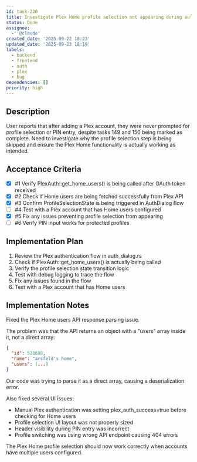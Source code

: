 ```yaml
---
id: task-220
title: Investigate Plex Home profile selection not appearing during authentication
status: Done
assignee:
  - '@claude'
created_date: '2025-09-22 18:23'
updated_date: '2025-09-23 18:19'
labels:
  - backend
  - frontend
  - auth
  - plex
  - bug
dependencies: []
priority: high
---
```


## Description

<!-- SECTION:DESCRIPTION:BEGIN -->
User reports that after adding a Plex account, they were never prompted for profile selection or PIN entry, despite tasks 149 and 150 being marked as complete. Need to investigate why the profile selection step is being skipped and ensure the Plex Home functionality is actually working as intended.
<!-- SECTION:DESCRIPTION:END -->

## Acceptance Criteria
<!-- AC:BEGIN -->
- [x] #1 Verify PlexAuth::get_home_users() is being called after OAuth token received
- [x] #2 Check if Home users are being fetched successfully from Plex API
- [x] #3 Confirm ProfileSelectionState is being triggered in AuthDialog flow
- [ ] #4 Test with a Plex account that has Home users configured
- [x] #5 Fix any issues preventing profile selection from appearing
- [ ] #6 Verify PIN input works for protected profiles
<!-- AC:END -->

## Implementation Plan

<!-- SECTION:PLAN:BEGIN -->
1. Review the Plex authentication flow in auth_dialog.rs
2. Check if PlexAuth::get_home_users() is actually being called
3. Verify the profile selection state transition logic
4. Test with debug logging to trace the flow
5. Fix any issues found in the flow
6. Test with a Plex account that has Home users
<!-- SECTION:PLAN:END -->

## Implementation Notes

<!-- SECTION:NOTES:BEGIN -->
Fixed the Plex Home users API response parsing issue.

The problem was that the API returns an object with a "users" array inside it, not a direct array:
```json
{
  "id": 528698,
  "name": "arsfeld's home",
  "users": [...]
}
```

Our code was trying to parse it as a direct array, causing a deserialization error.

Also fixed several UI issues:
- Manual Plex authentication was setting plex_auth_success=true before checking for Home users
- Profile selection UI layout was not properly sized
- Header visibility during PIN entry was incorrect
- Profile switching was using wrong API endpoint causing 404 errors

The Plex Home profile selection should now work correctly when accounts have multiple users configured.
<!-- SECTION:NOTES:END -->
